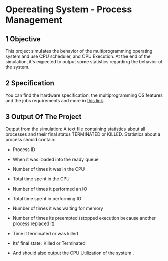 # Opereating System - Process Management
## 1 Objective

This project simulates the behavior of the multiprogramming operating system and use CPU scheduler, and CPU Execution. At the end of the simulation, it's expected to output some statistics regarding the behavior of the system.
## 2 Specification

You can find the hardware specification, the multiprogramming OS features and the jobs requirements and more in [this link](https://github.com/Omar-Al-Khathlan/OS-Project/blob/master/Specification/Specification.pdf).
## 3 Output Of The Project

Output from the simulation: A text file containing statistics about all processes and their final status TERMINATED or KILLED. Statistics about a process should contain:

- Process ID
- When it was loaded into the ready queue
- Number of times it was in the CPU
- Total time spent in the CPU
- Number of times it performed an IO
- Total time spent in performing IO
- Number of times it was waiting for memory
- Number of times its preempted (stopped execution because another process replaced it)
- Time it terminated or was killed
- Its' final state: Killed or Terminated

- And should also output the CPU Utilization of the system .
